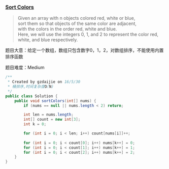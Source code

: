 ### [Sort Colors](https://leetcode.com/problems/sort-colors/)

> Given an array with n objects colored red, white or blue,  <br/>
> sort them so that objects of the same color are adjacent,  <br/>
> with the colors in the order red, white and blue. <br/>
> Here, we will use the integers 0, 1, and 2 to represent the color red, white, and blue respectively.


题目大意：给定一个数组，数组只包含数字0，1，2，对数组排序，不能使用内置排序函数

题目难度：Medium

```java
/**
 * Created by gzdaijie on 16/5/30
 * 桶排序,时间复杂度O(N)
 */
public class Solution {
    public void sortColors(int[] nums) {
        if (nums == null || nums.length < 2) return;

        int len = nums.length;
        int[] count = new int[3];
        int k = 0;

        for (int i = 0; i < len; i++) count[nums[i]]++;
        
        for (int i = 0; i < count[0]; i++) nums[k++] = 0;
        for (int i = 0; i < count[1]; i++) nums[k++] = 1;
        for (int i = 0; i < count[2]; i++) nums[k++] = 2;
    }
}
```